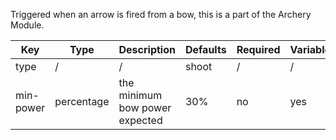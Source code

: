 Triggered when an arrow is fired from a bow, this is a part of the Archery Module.

| Key | Type | Description | Defaults | Required | Variable |
|-|-|-|-|-|-|
| type | / | / | shoot | / | / |
| min-power | percentage | the minimum bow power expected | 30% | no | yes |